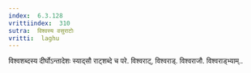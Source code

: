 ```yaml
---
index:  6.3.128
vrittiindex:  310
sutra:  विश्वस्य वसुराटोः
vritti:  laghu 
---
```


विश्वशब्दस्य दीर्घोऽन्तादेशः स्याद्सौ राट्शब्दे च परे. विश्वराट्, विश्वराड्. विश्वराजौ. विश्वराड्भ्याम्..

